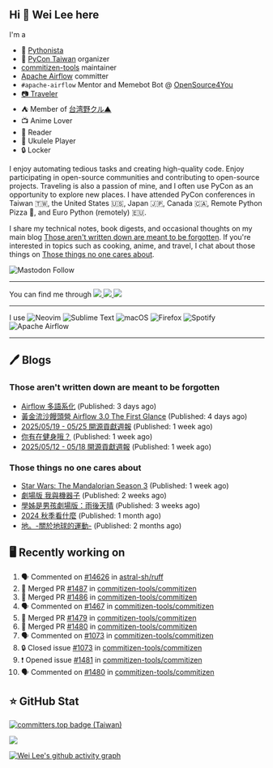 ## Hi 👋 Wei Lee here

I'm a

* 🐍 [Pythonista](https://pycon-note.wei-lee.me/)
* 🐍 [PyCon Taiwan](https://tw.pycon.org/) organizer
* [commitizen-tools](https://github.com/commitizen-tools) maintainer
* [Apache Airflow](https://github.com/apache/airflow/) committer
* `#apache-airflow` Mentor and Memebot Bot @ [OpenSource4You](https://github.com/opensource4you/)
* [📷 Traveler](https://travlog.wei-lee.me/)
* ⛺ Member of [台湾野クル▲](https://twitter.com/Taiwannokuru)
* 📺 Anime Lover
* 📖 Reader
* 🎵 Ukulele Player
* 🔒 Locker

I enjoy automating tedious tasks and creating high-quality code. Enjoy participating in open-source communities and contributing to open-source projects. Traveling is also a passion of mine, and I often use PyCon as an opportunity to explore new places. I have attended PyCon conferences in Taiwan 🇹🇼, the United States 🇺🇸, Japan 🇯🇵, Canada 🇨🇦, Remote Python Pizza 🍕, and Euro Python (remotely) 🇪🇺.

I share my technical notes, book digests, and occasional thoughts on my main blog [Those aren't written down are meant to be forgotten](https://blog.wei-lee.me/). If you're interested in topics such as cooking, anime, and travel, I chat about those things on [Those things no one cares about](https://travlog.wei-lee.me/).

![Mastodon Follow](https://img.shields.io/mastodon/follow/109323826846876448)

---

<p align="left">
You can find me through
  <a href="https://in.linkedin.com/in/clleew" target="blank">
    <img src="https://img.shields.io/badge/LinkedIn-0077B5?style=for-the-badge&logo=linkedin&logoColor=white" />
  </a>
  <a href="https://twitter.com/clleew" target="blank">
    <img src="https://img.shields.io/badge/Twitter-1DA1F2?style=for-the-badge&logo=twitter&logoColor=white" />
  </a>
  <a href="https://github.com/Lee-W/" target="blank">
    <img src="https://img.shields.io/badge/GitHub-100000?style=for-the-badge&logo=github&logoColor=white" />
  </a>
</p>

---

I use ![Neovim](https://img.shields.io/badge/NeoVim-%2357A143.svg?&style=for-the-badge&logo=neovim&logoColor=white) ![Sublime Text](https://img.shields.io/badge/sublime_text-%23575757.svg?style=for-the-badge&logo=sublime-text&logoColor=important) ![macOS](https://img.shields.io/badge/mac%20os-000000?style=for-the-badge&logo=macos&logoColor=F0F0F0) ![Firefox](https://img.shields.io/badge/Firefox-FF7139?style=for-the-badge&logo=Firefox-Browser&logoColor=white) ![Spotify](https://img.shields.io/badge/Spotify-1ED760?style=for-the-badge&logo=spotify&logoColor=white) ![Apache Airflow](https://img.shields.io/badge/Apache%20Airflow-017CEE?style=for-the-badge&logo=Apache%20Airflow&logoColor=white)

---


## 🖊️ Blogs

### Those aren't written down are meant to be forgotten

* [Airflow 多語系化](https://blog.wei-lee.me/posts/tech/2025/05/airflow-multilingual) (Published: 3 days ago)
* [黃金流沙饅頭營 Airflow 3.0 The First Glance](https://blog.wei-lee.me/posts/tech/2025/05/airflow-3-0-the-first-glance) (Published: 4 days ago)
* [2025/05/19 - 05/25 開源貢獻週報](https://blog.wei-lee.me/posts/tech/2025/05/2025-05-19-05-25-open-source-report) (Published: 1 week ago)
* [你有在健身哦？](https://blog.wei-lee.me/posts/gossiping/2025/05/weight-training) (Published: 1 week ago)
* [2025/05/12 - 05/18 開源貢獻週報](https://blog.wei-lee.me/posts/tech/2025/05/2025-05-12-05-18-open-source-report) (Published: 1 week ago)

### Those things no one cares about
 
 * [Star Wars: The Mandalorian Season 3](https://travlog.wei-lee.me/posts/review/2025/05/star-wars-the-mandalorian-season-3) (Published: 1 week ago)
 * [劇場版 我與機器子](https://travlog.wei-lee.me/posts/review/2025/05/Boku-to-Roboko-Movie) (Published: 2 weeks ago)
 * [學姊是男孩劇場版：雨後天晴](https://travlog.wei-lee.me/posts/review/2025/05/senpai-wa-odokonoko-movie) (Published: 3 weeks ago)
 * [2024 秋季看什麼](https://travlog.wei-lee.me/posts/review/2025/04/what-i-watched-in-2024-fall) (Published: 1 month ago)
 * [地。-關於地球的運動-](https://travlog.wei-lee.me/posts/review/2025/03/chi-on-the-movements-of-the-earth) (Published: 2 months ago)

## 🖥️ Recently working on

1. 🗣 Commented on [#14626](https://github.com/astral-sh/ruff/issues/14626#issuecomment-2927201469) in [astral-sh/ruff](https://github.com/astral-sh/ruff)
2. 🎉 Merged PR [#1487](https://github.com/commitizen-tools/commitizen/pull/1487) in [commitizen-tools/commitizen](https://github.com/commitizen-tools/commitizen)
3. 🎉 Merged PR [#1486](https://github.com/commitizen-tools/commitizen/pull/1486) in [commitizen-tools/commitizen](https://github.com/commitizen-tools/commitizen)
4. 🗣 Commented on [#1467](https://github.com/commitizen-tools/commitizen/pull/1467#issuecomment-2926398577) in [commitizen-tools/commitizen](https://github.com/commitizen-tools/commitizen)
5. 🎉 Merged PR [#1479](https://github.com/commitizen-tools/commitizen/pull/1479) in [commitizen-tools/commitizen](https://github.com/commitizen-tools/commitizen)
6. 🎉 Merged PR [#1480](https://github.com/commitizen-tools/commitizen/pull/1480) in [commitizen-tools/commitizen](https://github.com/commitizen-tools/commitizen)
7. 🗣 Commented on [#1073](https://github.com/commitizen-tools/commitizen/issues/1073#issuecomment-2924304813) in [commitizen-tools/commitizen](https://github.com/commitizen-tools/commitizen)
8. 🔒 Closed issue [#1073](https://github.com/commitizen-tools/commitizen/issues/1073) in [commitizen-tools/commitizen](https://github.com/commitizen-tools/commitizen)
9. ❗ Opened issue [#1481](https://github.com/commitizen-tools/commitizen/issues/1481) in [commitizen-tools/commitizen](https://github.com/commitizen-tools/commitizen)
10. 🗣 Commented on [#1480](https://github.com/commitizen-tools/commitizen/pull/1480#issuecomment-2924252600) in [commitizen-tools/commitizen](https://github.com/commitizen-tools/commitizen)


## ⭐ GitHub Stat

[![committers.top badge (Taiwan)](https://user-badge.committers.top/taiwan_public/Lee-W.svg)](https://user-badge.committers.top/taiwan_public/Lee-W)

[![](https://github-readme-stats.vercel.app/api?username=Lee-W&show_icons=true&hide_title=true&cache_seconds=86400)](https://github.com/anuraghazra/github-readme-stats)

[![Wei Lee's github activity graph](https://github-readme-activity-graph.vercel.app/graph?username=Lee-W&theme=dracula)](https://github.com/ashutosh00710/github-readme-activity-graph)

